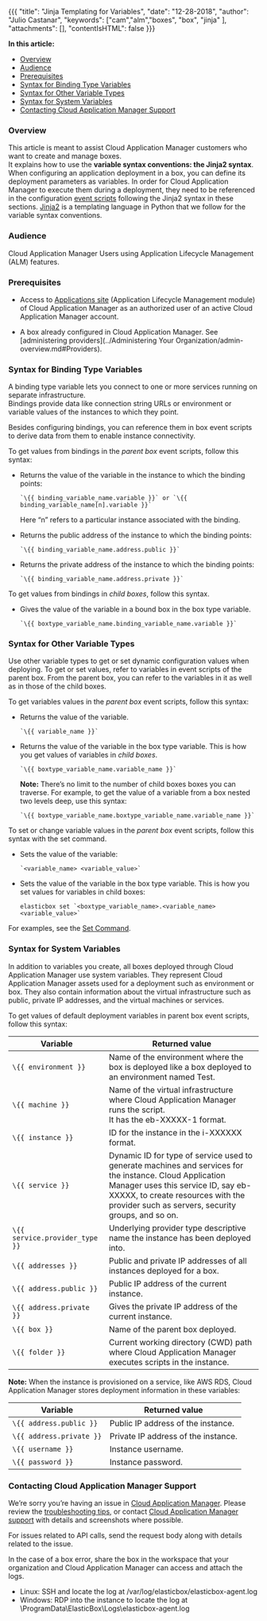 {{{
"title": "Jinja Templating for Variables",
"date": "12-28-2018",
"author": "Julio Castanar",
"keywords": ["cam","alm","boxes", "box", "jinja" ],
"attachments": [],
"contentIsHTML": false
}}}

**In this article:**

* [Overview](#overview)
* [Audience](#audience)
* [Prerequisites](#prerequisites)
* [Syntax for Binding Type Variables](#syntax-for-binding-type-variables)
* [Syntax for Other Variable Types](#syntax-for-other-variable-types)
* [Syntax for System Variables](#syntax-for-system-variables)
* [Contacting Cloud Application Manager Support](#contacting-cloud-application-manager-support)

### Overview

This article is meant to assist Cloud Application Manager customers who want to create and manage boxes.  
It explains how to use the **variable syntax conventions: the Jinja2 syntax**.  
When configuring an application deployment in a box, you can define its deployment parameters as variables. In order for Cloud Application Manager to execute them during a deployment, they need to be referenced in the configuration [event scripts](start-stop-and-upgrade-boxes.md) following the Jinja2 syntax in these sections. [Jinja2](http://jinja.pocoo.org/docs/dev/) is a templating language in Python that we follow for the variable syntax conventions.


### Audience

Cloud Application Manager Users using Application Lifecycle Management (ALM) features.

### Prerequisites

* Access to [Applications site](https://cam.ctl.io/#/boxes) (Application Lifecycle Management module) of Cloud Application Manager as an authorized user of an active Cloud Application Manager account.

* A box already configured in Cloud Application Manager. See [administering providers](../Administering Your Organization/admin-overview.md#Providers).

### Syntax for Binding Type Variables

A binding type variable lets you connect to one or more services running on separate infrastructure.  
Bindings provide data like connection string URLs or environment or variable values of the instances to which they point.

Besides configuring bindings, you can reference them in box event scripts to derive data from them to enable instance connectivity.  

To get values from bindings in the *parent box* event scripts, follow this syntax:
* Returns the value of the variable in the instance to which the binding points:

    ```
    `\{{ binding_variable_name.variable }}` or `\{{ binding_variable_name[n].variable }}`
    ```
    Here “n” refers to a particular instance associated with the binding.

* Returns the public address of the instance to which the binding points:

    ```
    `\{{ binding_variable_name.address.public }}`
    ```

* Returns the private address of the instance to which the binding points:

    ```
    `\{{ binding_variable_name.address.private }}` 
    ```

To get values from bindings in *child boxes*, follow this syntax.

* Gives the value of the variable in a bound box in the box type variable.

    ```
    `\{{ boxtype_variable_name.binding_variable_name.variable }}`
    ```

### Syntax for Other Variable Types

Use other variable types to get or set dynamic configuration values when deploying. To get or set values, refer to variables in event scripts of the parent box. From the parent box, you can refer to the variables in it as well as in those of the child boxes.

To get variables values in the *parent box* event scripts, follow this syntax:

* Returns the value of the variable.

    ```
    `\{{ variable_name }}`
    ```

* Returns the value of the variable in the box type variable. This is how you get values of variables in *child boxes*.

    ```
    `\{{ boxtype_variable_name.variable_name }}`
    ```

    **Note:** There’s no limit to the number of child boxes boxes you can traverse. For example, to get the value of a variable from a box nested two levels deep, use this syntax:

    ```
    `\{{ boxtype_variable_name.boxtype_variable_name.variable_name }}`
    ```

To set or change variable values in the *parent box* event scripts, follow this syntax with the set command. 

* Sets the value of the variable:

    ```
    `<variable_name> <variable_value>`
    ```

* Sets the value of the variable in the box type variable. This is how you set values for variables in child boxes:

    ```
    elasticbox set `<boxtype_variable_name>.<variable_name> <variable_value>`
    ```

For examples, see the [Set Command](cloud-application-manager-commands.md#set-command).

### Syntax for System Variables

In addition to variables you create, all boxes deployed through Cloud Application Manager use system variables. They represent Cloud Application Manager assets used for a deployment such as environment or box. They also contain information about the virtual infrastructure such as public, private IP addresses, and the virtual machines or services.

To get values of default deployment variables in parent box event scripts, follow this syntax:

| Variable | Returned value |
|-----------------------------------|------------------|
| `\{{ environment }}` | Name of the environment where the box is deployed like a box deployed to<br/>an environment named Test. |
| `\{{ machine }}` | Name of the virtual infrastructure where Cloud Application Manager runs the script.<br/>It has the eb-XXXXX-1 format. |
| `\{{ instance }}` | ID for the instance in the i-XXXXXX format. |
| `\{{ service }}` | Dynamic ID for type of service used to generate machines and services for the instance. Cloud Application Manager uses this service ID, say eb-XXXXX, to create resources with the provider such as servers, security groups, and so on. |
| `\{{ service.provider_type }}` | Underlying provider type descriptive name the instance has been deployed into. |
| `\{{ addresses }}` | Public and private IP addresses of all instances deployed for a box. |
| `\{{ address.public }}` | Public IP address of the current instance. |
| `\{{ address.private }}`| Gives the private IP address of the current instance. |
| `\{{ box }}` | Name of the parent box deployed. |
| `\{{ folder }}` | Current working directory (CWD) path where Cloud Application Manager executes scripts in the instance.

**Note:** When the instance is provisioned on a service, like AWS RDS, Cloud Application Manager stores deployment information in these variables:

| Variable | Returned value |
|----------|----------------|
| `\{{ address.public }}` | Public IP address of the instance. |
| `\{{ address.private }}` | Private IP address of the instance. |
| `\{{ username }}` | Instance username. |
| `\{{ password }}` | Instance password. |

### Contacting Cloud Application Manager Support

We’re sorry you’re having an issue in [Cloud Application Manager](https://www.ctl.io/cloud-application-manager/). Please review the [troubleshooting tips](../Troubleshooting/troubleshooting-tips.md), or contact [Cloud Application Manager support](mailto:incident@CenturyLink.com) with details and screenshots where possible.

For issues related to API calls, send the request body along with details related to the issue.

In the case of a box error, share the box in the workspace that your organization and Cloud Application Manager can access and attach the logs.

* Linux: SSH and locate the log at /var/log/elasticbox/elasticbox-agent.log
* Windows: RDP into the instance to locate the log at \ProgramData\ElasticBox\Logs\elasticbox-agent.log
